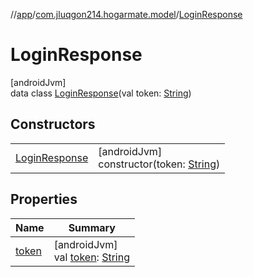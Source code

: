 //[app](../../../index.md)/[com.jluqgon214.hogarmate.model](../index.md)/[LoginResponse](index.md)

# LoginResponse

[androidJvm]\
data class [LoginResponse](index.md)(val token: [String](https://kotlinlang.org/api/latest/jvm/stdlib/kotlin-stdlib/kotlin/-string/index.html))

## Constructors

| | |
|---|---|
| [LoginResponse](-login-response.md) | [androidJvm]<br>constructor(token: [String](https://kotlinlang.org/api/latest/jvm/stdlib/kotlin-stdlib/kotlin/-string/index.html)) |

## Properties

| Name | Summary |
|---|---|
| [token](token.md) | [androidJvm]<br>val [token](token.md): [String](https://kotlinlang.org/api/latest/jvm/stdlib/kotlin-stdlib/kotlin/-string/index.html) |
